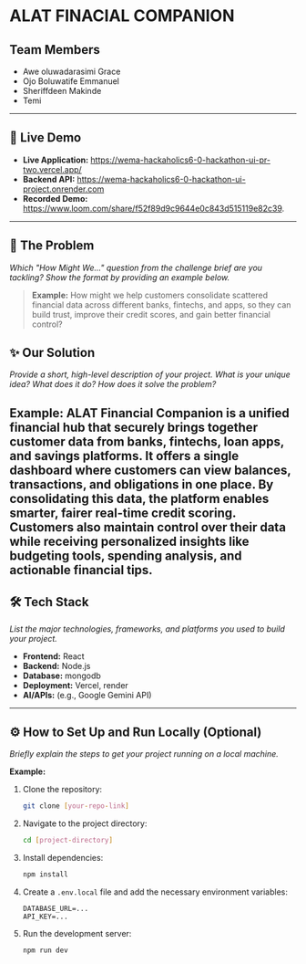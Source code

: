 # ALAT FINACIAL COMPANION

## Team Members
- Awe oluwadarasimi Grace
- Ojo Boluwatife Emmanuel
- Sheriffdeen Makinde
- Temi

---

## 🚀 Live Demo

*   **Live Application:** https://wema-hackaholics6-0-hackathon-ui-pr-two.vercel.app/
*   **Backend API:** https://wema-hackaholics6-0-hackathon-ui-project.onrender.com
*   **Recorded Demo:** https://www.loom.com/share/f52f89d9c9644e0c843d515119e82c39.


---

## 🎯 The Problem

*Which "How Might We..." question from the challenge brief are you tackling? Show the format by providing an example below.*

> **Example:** How might we help customers consolidate scattered financial data across different banks, fintechs, and apps, so they can build trust, improve their credit scores, and gain better financial control?

## ✨ Our Solution

*Provide a short, high-level description of your project. What is your unique idea? What does it do? How does it solve the problem?*

**Example:** ALAT Financial Companion is a unified financial hub that securely brings together customer data from banks, fintechs, loan apps, and savings platforms. It offers a single dashboard where customers can view balances, transactions, and obligations in one place. By consolidating this data, the platform enables smarter, fairer real-time credit scoring. Customers also maintain control over their data while receiving personalized insights like budgeting tools, spending analysis, and actionable financial tips.
---

## 🛠️ Tech Stack

*List the major technologies, frameworks, and platforms you used to build your project.*

*   **Frontend:**  React
*   **Backend:** Node.js 
*   **Database:** mongodb
*   **Deployment:** Vercel, render
*   **AI/APIs:** (e.g., Google Gemini API)

---

## ⚙️ How to Set Up and Run Locally (Optional)

*Briefly explain the steps to get your project running on a local machine.*

**Example:**

1.  Clone the repository:
    ```bash
    git clone [your-repo-link]
    ```
2.  Navigate to the project directory:
    ```bash
    cd [project-directory]
    ```
3.  Install dependencies:
    ```bash
    npm install
    ```
4.  Create a `.env.local` file and add the necessary environment variables:
    ```
    DATABASE_URL=...
    API_KEY=...
    ```
5.  Run the development server:
    ```bash
    npm run dev
    ```
